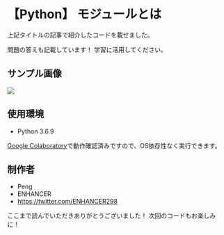 # 【Python】 モジュールとは

上記タイトルの記事で紹介したコードを載せました。

問題の答えも記載しています！
学習に活用してください。

## サンプル画像
![](https://enhancer298.net/wp-content/uploads/2020/07/45a67ae19a9a7df02b15eb5edba5a2c7-e1593941069554-1024x576.jpg)

## 使用環境

* Python 3.6.9

[Google Colaboratory](https://www.anaconda.com/distribution/)で動作確認済みですので、OS依存性なく実行できます。


## 制作者

* Peng
* ENHANCER
* https://twitter.com/ENHANCER298

ここまで読んでいただきありがとうございました！
次回のコードもお楽しみに！

